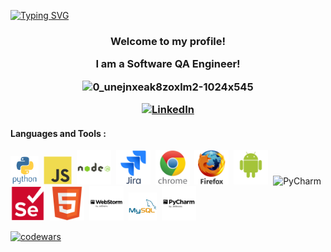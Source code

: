 [![Typing SVG](https://readme-typing-svg.herokuapp.com?color=%2336BCF7&lines=QA+Enginner)](https://git.io/typing-svg)
 
 
 <h3 align="center">
Welcome to my profile!

I am a Software QA Engineer!

![0_unejnxeak8zoxlm2-1024x545](https://user-images.githubusercontent.com/125695479/220458875-4be88bc2-4873-4434-9955-5f2beffb947c.jpeg)


[![LinkedIn](https://img.shields.io/badge/-LinkedIn-090909?style=for-the-badge&logo=linkedin&logoColor=007BB6)](https://www.linkedin.com/in/oksana-pleskun)

 #### Languages and Tools :
  <img src=https://github.com/devicons/devicon/blob/master/icons/python/python-original-wordmark.svg title="Python" alt="Python" width="45" height="45"/>&nbsp;
    <img src="https://github.com/devicons/devicon/blob/master/icons/javascript/javascript-original.svg" title="JavaScript" alt="JavaScript" width="45"       height="45"/>&nbsp;
    <img src="https://github.com/devicons/devicon/blob/master/icons/nodejs/nodejs-original-wordmark.svg" title="NodeJS" alt="NodeJS" width="55" height="55"/>&nbsp;
     <img src="https://github.com/devicons/devicon/blob/master/icons/jira/jira-original-wordmark.svg" title="Jira" alt="Jira" width="55"/>&nbsp;
     <img src="https://github.com/devicons/devicon/blob/master/icons/chrome/chrome-original-wordmark.svg" title="Chrome" alt="Chrome" width="55" height="55"/>&nbsp;
      <img src="https://github.com/devicons/devicon/blob/master/icons/firefox/firefox-original-wordmark.svg" title="Firefox" alt="Firefox" width="55"/>&nbsp; 
       <img src="https://github.com/devicons/devicon/blob/master/icons/android/android-original-wordmark.svg" title="Android" alt="Android" width="55"/>&nbsp; 
        <img src="https://blog.jetbrains.com/wp-content/uploads/2019/01/pycharm_icon.svg" width="40" height="40"  alt="PyCharm"/>
        <img src="https://github.com/devicons/devicon/blob/master/icons/selenium/selenium-original.svg" title="Selenium" alt="Selenium" width="55"/>&nbsp; 
           <img src="https://github.com/devicons/devicon/blob/master/icons/html5/html5-original.svg" title="HTML5" alt="HTML" width="55" height="55"/>&nbsp;
       <img src="https://github.com/devicons/devicon/blob/master/icons/webstorm/webstorm-original-wordmark.svg" title="Webstorm" alt="Webstorm" width="55"/>&nbsp; 
         <img src="https://github.com/devicons/devicon/blob/master/icons/mysql/mysql-original-wordmark.svg" title="MySQL"  alt="MySQL" width="45" height="45"/>&nbsp; 
           <img src="https://github.com/devicons/devicon/blob/master/icons/pycharm/pycharm-original-wordmark.svg" title="PyCharm" alt="PyCharm" width="55"/>&nbsp;
  
[![codewars](https://www.codewars.com/users/username/badges/micro)](https://www.codewars.com/users/Oksana%20Pleskun)
